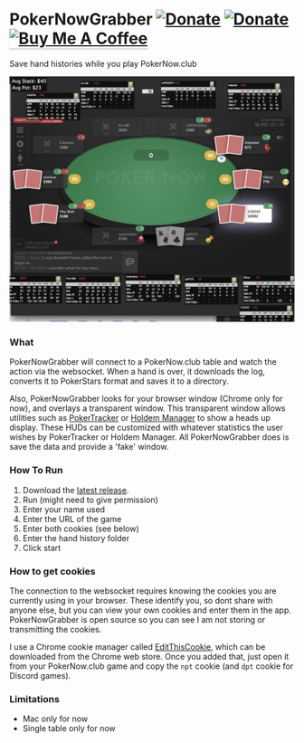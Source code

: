 # PokerNowGrabber [![Donate](https://img.shields.io/badge/donate-bitcoin-blue.svg)](https://blockchair.com/bitcoin/address/1CDF8xDX33tdkEyUcHL22DBTDEmq4ukMPp) [![Donate](https://img.shields.io/badge/donate-ethereum-blue.svg)](https://blockchair.com/ethereum/address/0xde6458b369ebadba2b515ca0dd4a4d978ad2f93a)  <a href="https://www.buymeacoffee.com/gbraad" target="_blank"><img src="https://www.buymeacoffee.com/assets/img/custom_images/orange_img.png" alt="Buy Me A Coffee" style="height: 41px !important;width: 174px !important;box-shadow: 0px 3px 2px 0px rgba(190, 190, 190, 0.5) !important;-webkit-box-shadow: 0px 3px 2px 0px rgba(190, 190, 190, 0.5) !important;" ></a>

Save hand histories while you play PokerNow.club

![Screenshot](pokernowgrabber.png)

### What

PokerNowGrabber will connect to a PokerNow.club table and watch the action via the websocket.  When a hand is over, it downloads the log, converts it to PokerStars format and saves it to a directory.  

Also, PokerNowGrabber looks for your browser window (Chrome only for now), and overlays a transparent window.  This transparent window allows utilities such as [PokerTracker](https://www.pokertracker.com) or [Holdem Manager](https://www.holdemmanager.com/hm3/) to show a heads up display.  These HUDs can be customized with whatever statistics the user wishes by PokerTracker or Holdem Manager.  All PokerNowGrabber does is save the data and provide a 'fake' window.

### How To Run

1. Download the [latest release](https://github.com/pj4533/PokerNowGrabber/releases).
2. Run (might need to give permission)
3. Enter your name used
4. Enter the URL of the game
5. Enter both cookies (see below)
6. Enter the hand history folder
7. Click start

### How to get cookies

The connection to the websocket requires knowing the cookies you are currently using in your browser.  These identify you, so dont share with anyone else, but you can view your own cookies and enter them in the app.  PokerNowGrabber is open source so you can see I am not storing or transmitting the cookies.   

I use a Chrome cookie manager called [EditThisCookie](https://editthiscookie.com), which can be downloaded from the Chrome web store.  Once you added that, just open it from your PokerNow.club game and copy the `npt` cookie (and `dpt` cookie for Discord games).  

### Limitations

* Mac only for now
* Single table only for now

